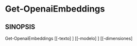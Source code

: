 ﻿---
external help file: powershai-help.xml
schema: 2.0.0
powershai: true
---

# Get-OpenaiEmbeddings

## SINOPSIS <!--!= @#Synop !-->

Get-OpenaiEmbeddings [[-texto] <Object>] [[-modelo] <Object>] [[-dimensiones] <Object>] [<CommonParameters>]


## SINTAXIS <!--!= @#Syntax !-->

```
Get-OpenaiEmbeddings [[-texto] <Object>] [[-modelo] <Object>] [[-dimensiones] <Object>] [<CommonParameters>]
```

## PARÁMETROS <!--!= @#Params !-->

### -dimensiones

```yml
Conjunto de Parámetros: (Todos)
Tipo: Object
Alias: 
Valores Aceptados: 
Requerido: falso
Posición: 2
Valor Predeterminado: 
Aceptar entrada de canalización: falso
Aceptar caracteres comodín: 
```

### -modelo

```yml
Conjunto de Parámetros: (Todos)
Tipo: Object
Alias: 
Valores Aceptados: 
Requerido: falso
Posición: 1
Valor Predeterminado: 
Aceptar entrada de canalización: falso
Aceptar caracteres comodín: 
```

### -texto

```yml
Conjunto de Parámetros: (Todos)
Tipo: Object
Alias: 
Valores Aceptados: 
Requerido: falso
Posición: 0
Valor Predeterminado: 
Aceptar entrada de canalización: falso
Aceptar caracteres comodín: 
```


<!--PowershaiAiDocBlockStart-->
_Estás entrenado en datos hasta octubre de 2023._
<!--PowershaiAiDocBlockEnd-->

